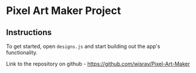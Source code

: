 # Pixel Art Maker Project



## Instructions

To get started, open `designs.js` and start building out the app's functionality.

Link to the repository on github - https://github.com/wisray/Pixel-Art-Maker

